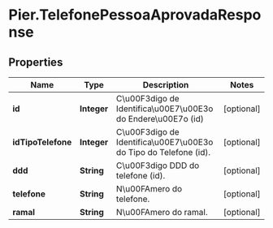 # Pier.TelefonePessoaAprovadaResponse

## Properties
Name | Type | Description | Notes
------------ | ------------- | ------------- | -------------
**id** | **Integer** | C\u00F3digo de Identifica\u00E7\u00E3o do Endere\u00E7o (id) | [optional] 
**idTipoTelefone** | **Integer** | C\u00F3digo de Identifica\u00E7\u00E3o do Tipo do Telefone (id). | [optional] 
**ddd** | **String** | C\u00F3digo DDD do telefone (id). | [optional] 
**telefone** | **String** | N\u00FAmero do telefone. | [optional] 
**ramal** | **String** | N\u00FAmero do ramal. | [optional] 


